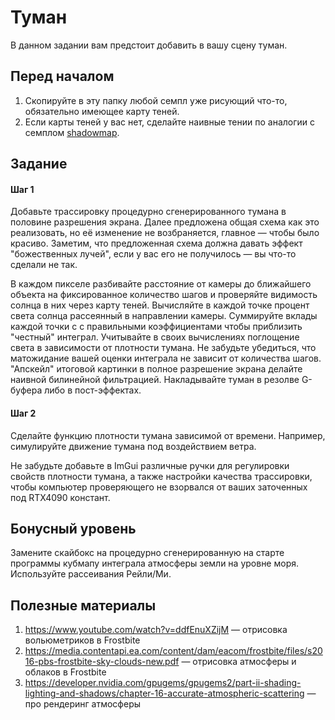 # Туман

В данном задании вам предстоит добавить в вашу сцену туман.

## Перед началом

 1. Скопируйте в эту папку любой семпл уже рисующий что-то, обязательно имеющее карту теней.
 2. Если карты теней у вас нет, сделайте наивные тении по аналогии с семплом [shadowmap](/samples/shadowmap/).

## Задание

#### Шаг 1

Добавьте трассировку процедурно сгенерированного тумана в половине разрешения экрана.
Далее предложена общая схема как это реализовать, но её изменение не возбраняется, главное &mdash; чтобы было красиво.
Заметим, что предложенная схема должна давать эффект "божественных лучей", если у вас его не получилось &mdash; вы что-то сделали не так.

В каждом пикселе разбивайте расстояние от камеры до ближайшего объекта на фиксированное количество шагов и проверяйте видимость солнца в них через карту теней.
Вычисляйте в каждой точке процент света солнца рассеянный в направлении камеры.
Суммируйте вклады каждой точки с с правильными коэффициентами чтобы приблизить "честный" интеграл.
Учитывайте в своих вычислениях поглощение света в зависимости от плотности тумана.
Не забудьте убедиться, что матожидание вашей оценки интеграла не зависит от количества шагов.
"Апскейл" итоговой картинки в полное разрешение экрана делайте наивной билинейной фильтрацией.
Накладывайте туман в резолве G-буфера либо в пост-эффектах.

#### Шаг 2

Сделайте функцию плотности тумана зависимой от времени.
Например, симулируйте движение тумана под воздействием ветра.

Не забудьте добавьте в ImGui различные ручки для регулировки свойств плотности тумана, а также настройки качества трассировки, чтобы компьютер проверяющего не взорвался от ваших заточенных под RTX4090 констант.

## Бонусный уровень

Замените скайбокс на процедурно сгенерированную на старте программы кубмапу интеграла атмосферы земли на уровне моря.
Используйте рассеивания Рейли/Ми.

## Полезные материалы

 1. https://www.youtube.com/watch?v=ddfEnuXZijM &mdash; отрисовка вольюметриков в Frostbite
 2. https://media.contentapi.ea.com/content/dam/eacom/frostbite/files/s2016-pbs-frostbite-sky-clouds-new.pdf &mdash; отрисовка атмосферы и облаков в Frostbite
 3. https://developer.nvidia.com/gpugems/gpugems2/part-ii-shading-lighting-and-shadows/chapter-16-accurate-atmospheric-scattering &mdash; про рендеринг атмосферы
